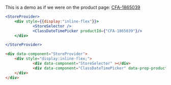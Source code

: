 
This is a demo as if we were on the product page: [CFA-1865039](https://www.surlatable.com/product/CFA-1865039/)
```jsx
<StoreProvider>
	<div style={{display:"inline-flex"}}>
			<StoreSelector />
			<ClassDateTimePicker productId={"CFA-1865039"}/>
	</div>

</StoreProvider>
```


```html
<div data-component="StoreProvider">
	<div style="display:inline-flex;">
			<div data-component="StoreSelector" ></div>
			<div data-component="ClassDateTimePicker" data-prop-productId="CFA-1865039"></div>
	</div>
</div>
```
